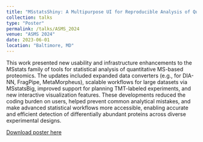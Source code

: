```yaml
---
title: "MSstatsShiny: A Multipurpose UI for Reproducible Analysis of Quantitative Proteomic Experiments"
collection: talks
type: "Poster"
permalink: /talks/ASMS_2024
venue: "ASMS 2024"
date: 2023-06-01
location: "Baltimore, MD"
---
```


This work presented new usability and infrastructure enhancements to the MSstats family of tools for statistical analysis of quantitative MS-based proteomics. The updates included expanded data converters (e.g., for DIA-NN, FragPipe, MetaMorpheus), scalable workflows for large datasets via MSstatsBig, improved support for planning TMT-labeled experiments, and new interactive visualization features. These developments reduced the coding burden on users, helped prevent common analytical mistakes, and make advanced statistical workflows more accessible, enabling accurate and efficient detection of differentially abundant proteins across diverse experimental designs.

[Download poster here](http://devonjkohler.github.io/files/Kohler_ASMS24.pdf)
